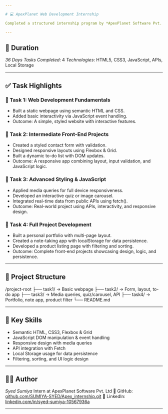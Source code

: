 ```yaml
---

# 💻 ApexPlanet Web Development Internship

Completed a structured internship program by *ApexPlanet Software Pvt. Ltd, focused on building responsive, interactive web projects using **HTML, **CSS, and **JavaScript*.

---
```


## 📅 Duration

*36 Days*
*Tasks Completed*: 4
*Technologies*: HTML5, CSS3, JavaScript, APIs, Local Storage

---

## ✅ Task Highlights

### 🔹 Task 1: Web Development Fundamentals

* Built a static webpage using semantic HTML and CSS.
* Added basic interactivity via JavaScript event handling.
* Outcome: A simple, styled website with interactive features.

### 🔹 Task 2: Intermediate Front-End Projects

* Created a styled contact form with validation.
* Designed responsive layouts using Flexbox & Grid.
* Built a dynamic to-do list with DOM updates.
* Outcome: A responsive app combining layout, input validation, and JavaScript logic.

### 🔹 Task 3: Advanced Styling & JavaScript

* Applied media queries for full device responsiveness.
* Developed an interactive quiz or image carousel.
* Integrated real-time data from public APIs using fetch().
* Outcome: Real-world project using APIs, interactivity, and responsive design.

### 🔹 Task 4: Full Project Development

* Built a personal portfolio with multi-page layout.
* Created a note-taking app with localStorage for data persistence.
* Developed a product listing page with filtering and sorting.
* Outcome: Complete front-end projects showcasing design, logic, and persistence.

---

## 📂 Project Structure


/project-root
├── task1/         → Basic webpage
├── task2/         → Form, layout, to-do app
├── task3/         → Media queries, quiz/carousel, API
├── task4/         → Portfolio, note app, product filter
└── README.md


---

## 🎯 Key Skills

* Semantic HTML, CSS3, Flexbox & Grid
* JavaScript DOM manipulation & event handling
* Responsive design with media queries
* API integration with Fetch
* Local Storage usage for data persistence
* Filtering, sorting, and UI logic design

---

## 👨‍💻 Author

*Syed Sumiya*
Intern at ApexPlanet Software Pvt. Ltd
🔗 GitHub: [github.com/SUMIYA-SYED/Apex\_internship.git](https://github.com/SUMIYA-SYED/Apex_internship.git)
🔗 LinkedIn: [linkedin.com/in/syed-sumiya-10567936a](https://www.linkedin.com/in/syed-sumiya-10567936a)

---
